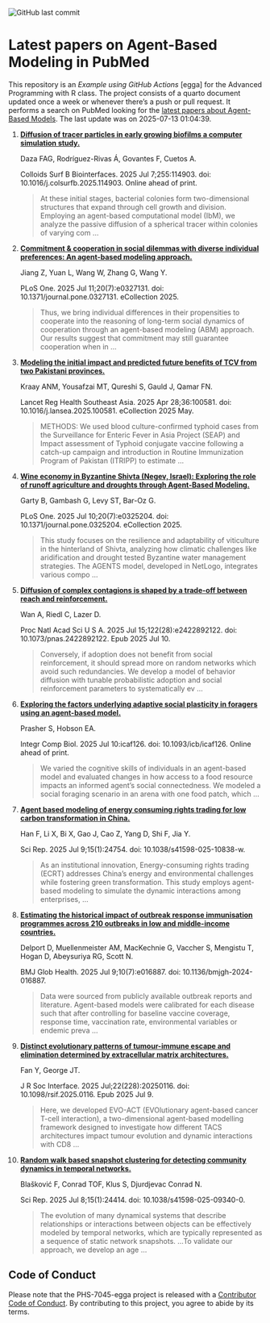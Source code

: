![GitHub last
commit](https://img.shields.io/github/last-commit/UofUEpiBio/PHS-7045-egga.png)

# Latest papers on Agent-Based Modeling in PubMed

This repository is an *Example using GitHub Actions* \[egga\] for the
Advanced Programming with R class. The project consists of a quarto
document updated once a week or whenever there’s a push or pull request.
It performs a search on PubMed looking for the <a
href="https://pubmed.ncbi.nlm.nih.gov/?term=agent-based+model&amp;sort=date"
target="_blank">latest papers about Agent-Based Models</a>. The last
update was on 2025-07-13 01:04:39.

<div class="cell">

</div>

1.  [**Diffusion of tracer particles in early growing biofilms a
    computer simulation
    study.**](https://pubmed.ncbi.nlm.nih.gov/40644794/)

    Daza FAG, Rodríguez-Rivas Á, Govantes F, Cuetos A.

    Colloids Surf B Biointerfaces. 2025 Jul 7;255:114903. doi:
    10.1016/j.colsurfb.2025.114903. Online ahead of print.

    > At these initial stages, bacterial colonies form two-dimensional
    > structures that expand through cell growth and division. Employing
    > an agent-based computational model (IbM), we analyze the passive
    > diffusion of a spherical tracer within colonies of varying com …

2.  [**Commitment & cooperation in social dilemmas with diverse
    individual preferences: An agent-based modeling
    approach.**](https://pubmed.ncbi.nlm.nih.gov/40644487/)

    Jiang Z, Yuan L, Wang W, Zhang G, Wang Y.

    PLoS One. 2025 Jul 11;20(7):e0327131. doi:
    10.1371/journal.pone.0327131. eCollection 2025.

    > Thus, we bring individual differences in their propensities to
    > cooperate into the reasoning of long-term social dynamics of
    > cooperation through an agent-based modeling (ABM) approach. Our
    > results suggest that commitment may still guarantee cooperation
    > when in …

3.  [**Modeling the initial impact and predicted future benefits of TCV
    from two Pakistani
    provinces.**](https://pubmed.ncbi.nlm.nih.gov/40642389/)

    Kraay ANM, Yousafzai MT, Qureshi S, Gauld J, Qamar FN.

    Lancet Reg Health Southeast Asia. 2025 Apr 28;36:100581. doi:
    10.1016/j.lansea.2025.100581. eCollection 2025 May.

    > METHODS: We used blood culture-confirmed typhoid cases from the
    > Surveillance for Enteric Fever in Asia Project (SEAP) and Impact
    > assessment of Typhoid conjugate vaccine following a catch-up
    > campaign and introduction in Routine Immunization Program of
    > Pakistan (ITRIPP) to estimate …

4.  [**Wine economy in Byzantine Shivta (Negev, Israel): Exploring the
    role of runoff agriculture and droughts through Agent-Based
    Modeling.**](https://pubmed.ncbi.nlm.nih.gov/40638692/)

    Garty B, Gambash G, Levy ST, Bar-Oz G.

    PLoS One. 2025 Jul 10;20(7):e0325204. doi:
    10.1371/journal.pone.0325204. eCollection 2025.

    > This study focuses on the resilience and adaptability of
    > viticulture in the hinterland of Shivta, analyzing how climatic
    > challenges like aridification and drought tested Byzantine water
    > management strategies. The AGENTS model, developed in NetLogo,
    > integrates various compo …

5.  [**Diffusion of complex contagions is shaped by a trade-off between
    reach and
    reinforcement.**](https://pubmed.ncbi.nlm.nih.gov/40638089/)

    Wan A, Riedl C, Lazer D.

    Proc Natl Acad Sci U S A. 2025 Jul 15;122(28):e2422892122. doi:
    10.1073/pnas.2422892122. Epub 2025 Jul 10.

    > Conversely, if adoption does not benefit from social
    > reinforcement, it should spread more on random networks which
    > avoid such redundancies. We develop a model of behavior diffusion
    > with tunable probabilistic adoption and social reinforcement
    > parameters to systematically ev …

6.  [**Exploring the factors underlying adaptive social plasticity in
    foragers using an agent-based
    model.**](https://pubmed.ncbi.nlm.nih.gov/40637753/)

    Prasher S, Hobson EA.

    Integr Comp Biol. 2025 Jul 10:icaf126. doi: 10.1093/icb/icaf126.
    Online ahead of print.

    > We varied the cognitive skills of individuals in an agent-based
    > model and evaluated changes in how access to a food resource
    > impacts an informed agent’s social connectedness. We modeled a
    > social foraging scenario in an arena with one food patch, which …

7.  [**Agent based modeling of energy consuming rights trading for low
    carbon transformation in
    China.**](https://pubmed.ncbi.nlm.nih.gov/40634556/)

    Han F, Li X, Bi X, Gao J, Cao Z, Yang D, Shi F, Jia Y.

    Sci Rep. 2025 Jul 9;15(1):24754. doi: 10.1038/s41598-025-10838-w.

    > As an institutional innovation, Energy-consuming rights trading
    > (ECRT) addresses China’s energy and environmental challenges while
    > fostering green transformation. This study employs agent-based
    > modeling to simulate the dynamic interactions among enterprises, …

8.  [**Estimating the historical impact of outbreak response
    immunisation programmes across 210 outbreaks in low and
    middle-income
    countries.**](https://pubmed.ncbi.nlm.nih.gov/40633967/)

    Delport D, Muellenmeister AM, MacKechnie G, Vaccher S, Mengistu T,
    Hogan D, Abeysuriya RG, Scott N.

    BMJ Glob Health. 2025 Jul 9;10(7):e016887. doi:
    10.1136/bmjgh-2024-016887.

    > Data were sourced from publicly available outbreak reports and
    > literature. Agent-based models were calibrated for each disease
    > such that after controlling for baseline vaccine coverage,
    > response time, vaccination rate, environmental variables or
    > endemic preva …

9.  [**Distinct evolutionary patterns of tumour-immune escape and
    elimination determined by extracellular matrix
    architectures.**](https://pubmed.ncbi.nlm.nih.gov/40631902/)

    Fan Y, George JT.

    J R Soc Interface. 2025 Jul;22(228):20250116. doi:
    10.1098/rsif.2025.0116. Epub 2025 Jul 9.

    > Here, we developed EVO-ACT (EVOlutionary agent-based cancer T-cell
    > interaction), a two-dimensional agent-based modelling framework
    > designed to investigate how different TACS architectures impact
    > tumour evolution and dynamic interactions with CD8 …

10. [**Random walk based snapshot clustering for detecting community
    dynamics in temporal
    networks.**](https://pubmed.ncbi.nlm.nih.gov/40628831/)

    Blašković F, Conrad TOF, Klus S, Djurdjevac Conrad N.

    Sci Rep. 2025 Jul 8;15(1):24414. doi: 10.1038/s41598-025-09340-0.

    > The evolution of many dynamical systems that describe
    > relationships or interactions between objects can be effectively
    > modeled by temporal networks, which are typically represented as a
    > sequence of static network snapshots. …To validate our approach,
    > we develop an age …

## Code of Conduct

Please note that the PHS-7045-egga project is released with a
[Contributor Code of
Conduct](https://contributor-covenant.org/version/2/1/CODE_OF_CONDUCT.html).
By contributing to this project, you agree to abide by its terms.
